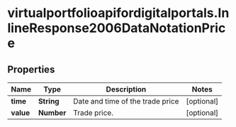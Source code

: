 # virtualportfolioapifordigitalportals.InlineResponse2006DataNotationPrice

## Properties

Name | Type | Description | Notes
------------ | ------------- | ------------- | -------------
**time** | **String** | Date and time of the trade price | [optional] 
**value** | **Number** | Trade price. | [optional] 



